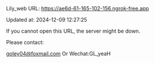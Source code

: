 Lily_web URL: https://ae6d-61-165-102-156.ngrok-free.app

Updated at: 2024-12-09 12:27:25

If you cannot open this URL, the server might be down.

Please contact: 

goley04@foxmail.com Or Wechat:GL_yeaH
